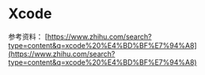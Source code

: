 # Xcode

参考资料：
[https://www.zhihu.com/search?type=content&q=xcode%20%E4%BD%BF%E7%94%A8](https://www.zhihu.com/search?type=content&q=xcode%20%E4%BD%BF%E7%94%A8)
